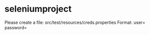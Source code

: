 # seleniumproject

Please create a file: src/test/resources/creds.properties
Format: 
user=
password=